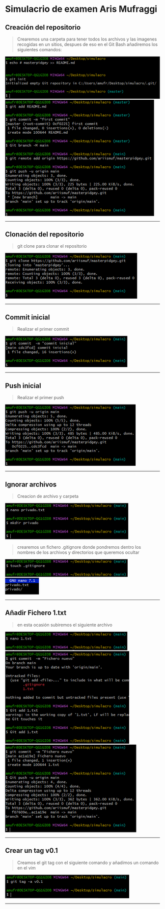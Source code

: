# Simulacrio de examen Aris Mufraggi

## Creación del repositorio
>Crearemos una carpeta para tener todos los archivos y las imagenes recogidas en un sitios, despues de eso en el Git Bash añadiremos los siguientes comandos:

![image](img\1.png)
![image](img\2.png)
***
## Clonación del repositorio
>git clone para clonar el repositorio

![image](img\3.png)
*** 
## Commit inicial
>Realizar el primer commit

![image](img\4.png)
***

## Push inicial
>Realizar el primer push

![image](img\5.png)
***

## Ignorar archivos
>Creacion de archivo y carpeta 

![image](img\6.png)

>crearemos un fichero .gitignore donde pondremos dentro los nombres de los archivos y directorios que queremos ocultar

![image](img\7.png)
![image](img\8.png)
***

## Añadir Fichero 1.txt

>en esta ocasión subiremos el siguiente archivo

![image](img\9.png)
![image](img\10.png)
![image](img\11.png)
***

## Crear un tag v0.1
>Creamos el git tag con el siguiente comando y añadimos un comando en el vim

![image](img\12.png)
***
